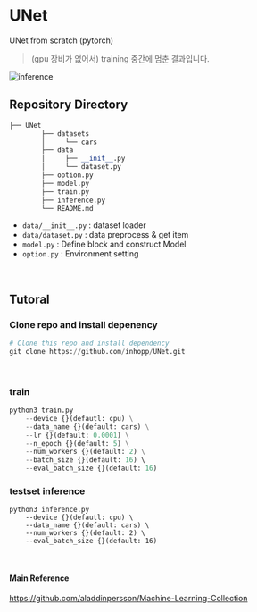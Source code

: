 # UNet
UNet from scratch (pytorch)


> (gpu 장비가 없어서) training 중간에 멈춘 결과입니다.

![inference](https://user-images.githubusercontent.com/96368476/204140350-ba77117f-8bd0-4c5d-91cb-9ffbfc5df0af.png)

## Repository Directory 

``` python 
├── UNet
        ├── datasets
        │     └── cars
        ├── data
        │     ├── __init__.py
        │     └── dataset.py
        ├── option.py
        ├── model.py
        ├── train.py
        ├── inference.py
        └── README.md
```

- `data/__init__.py` : dataset loader
- `data/dataset.py` : data preprocess & get item
- `model.py` : Define block and construct Model
- `option.py` : Environment setting

<br>


## Tutoral

### Clone repo and install depenency

``` python
# Clone this repo and install dependency
git clone https://github.com/inhopp/UNet.git
```

<br>


### train
``` python
python3 train.py
    --device {}(defautl: cpu) \
    --data_name {}(default: cars) \
    --lr {}(default: 0.0001) \
    --n_epoch {}(default: 5) \
    --num_workers {}(default: 2) \
    --batch_size {}(default: 16) \ 
    --eval_batch_size {}(default: 16)
```

### testset inference
```
python3 inference.py
    --device {}(defautl: cpu) \
    --data_name {}(default: cars) \
    --num_workers {}(default: 2) \
    --eval_batch_size {}(default: 16)
```


<br>


#### Main Reference
https://github.com/aladdinpersson/Machine-Learning-Collection